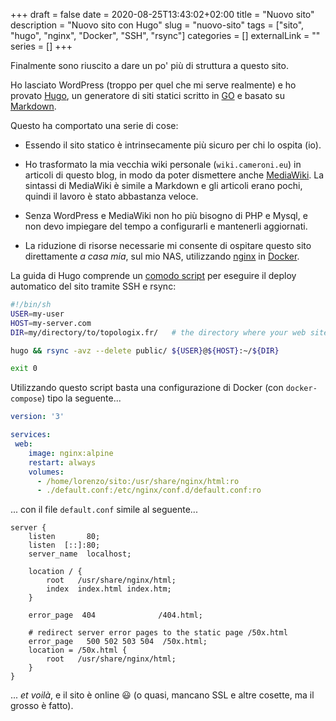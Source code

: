 +++ 
draft = false
date = 2020-08-25T13:43:02+02:00
title = "Nuovo sito"
description = "Nuovo sito con Hugo"
slug = "nuovo-sito"
tags = ["sito", "hugo", "nginx", "Docker", "SSH", "rsync"]
categories = []
externalLink = ""
series = []
+++

Finalmente sono riuscito a dare un po' più di struttura a questo sito.

Ho lasciato WordPress (troppo per quel che mi serve realmente) e ho provato [Hugo](https://gohugo.io/), un generatore di siti statici scritto in [GO](https://golang.org/) e basato su [Markdown](https://it.wikipedia.org/wiki/Markdown).

Questo ha comportato una serie di cose:

- Essendo il sito statico è intrinsecamente più sicuro per chi lo ospita (io).

- Ho trasformato la mia vecchia wiki personale (`wiki.cameroni.eu`) in articoli di questo blog, in modo da poter dismettere anche [MediaWiki](https://www.mediawiki.org/wiki/MediaWiki).
La sintassi di MediaWiki è simile a Markdown e gli articoli erano pochi, quindi il lavoro è stato abbastanza veloce.

- Senza WordPress e MediaWiki non ho più bisogno di PHP e Mysql, e non devo impiegare del tempo a configurarli e mantenerli aggiornati.

- La riduzione di risorse necessarie mi consente di ospitare questo sito direttamente *a casa mia*, sul mio NAS, utilizzando [nginx](https://nginx.org/) in [Docker](https://www.docker.com/).

La guida di Hugo comprende un [comodo script](https://gohugo.io/hosting-and-deployment/deployment-with-rsync/#shell-script) per eseguire il deploy automatico del sito tramite SSH e rsync:

```sh
#!/bin/sh
USER=my-user
HOST=my-server.com             
DIR=my/directory/to/topologix.fr/   # the directory where your web site files should go

hugo && rsync -avz --delete public/ ${USER}@${HOST}:~/${DIR}

exit 0
```

Utilizzando questo script basta una configurazione di Docker (con `docker-compose`) tipo la seguente...

```yaml
version: '3'

services:
 web:
    image: nginx:alpine
    restart: always
    volumes:
      - /home/lorenzo/sito:/usr/share/nginx/html:ro
      - ./default.conf:/etc/nginx/conf.d/default.conf:ro
```

... con il file `default.conf` simile al seguente...

```nginx
server {
    listen       80;
    listen  [::]:80;
    server_name  localhost;

    location / {
        root   /usr/share/nginx/html;
        index  index.html index.htm;
    }

    error_page  404              /404.html;

    # redirect server error pages to the static page /50x.html
    error_page   500 502 503 504  /50x.html;
    location = /50x.html {
        root   /usr/share/nginx/html;
    }
}
```

... *et voilà*, e il sito è online 😃 (o quasi, mancano SSL e altre cosette, ma il grosso è fatto).